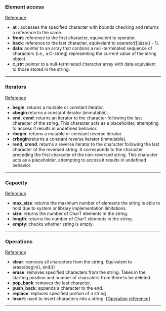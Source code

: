 ### Element access 
<a href="./elementAccess.cpp">Reference</a>
- __at__ : accesses the specified character with bounds checking and returns a reference to the same.
- __front__: reference to the first character, equivalent to operator[](0).
- __back__: reference to the last character, equivalent to operator[](size() - 1).
- __data__: pointer to an array that contains a null-terminated sequence of characters (i.e., a C-string) representing the current value of the string object.
- **c_str**: pointer to a null-terminated character array with data equivalent to those stored in the string.

<hr>

### Iterators
<a href="./iterators.cpp">Reference</a>
- __begin__: returns a mutable or constant iterator.
- __cbegin__:returns a constant iterator (immutable).
- __end__, __cend__: returns an iterator to the character following the last character of the string. This character acts as a placeholder, attempting to access it results in undefined behavior.
- __rbegin__: returns a mutable or constant reverse iterator.
- __crbegin__:returns a constant reverse iterator (immutable).
- __rend__, __crend__: returns a reverse iterator to the character following the last character of the reversed string. It corresponds to the character preceding the first character of the non-reversed string. This character acts as a placeholder, attempting to access it results in undefined behavior.

<hr>

### Capacity
<a href="./capacity.cpp">Reference</a>
- **max_size**: returns the maximum number of elements the string is able to hold due to system or library implementation limitations.
- __size__: returns the number of CharT elements in the string.
- __length__: returns the number of CharT elements in the string.
- __empty__: checks whether string is empty.

<hr>

### Operations
<a href="./operations.cpp">Reference</a>
- __clear__: removes all characters from the string. Equivalent to erase(begin(), end())
- __erase__: removes specified characters from the string. Takes in the starting position and number of charcaters from there to be deleted.
- __pop_back__: removes the last character.
- __push_back__: appends a character to the end.
- __replace__: replaces specified portion of a string
- __insert__: used to insert characters into a string. [<a href="./insert.cpp">Operation reference</a>]

<hr>
